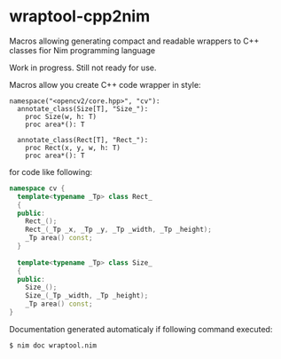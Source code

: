 # wraptool-cpp2nim
Macros allowing generating compact and readable wrappers to C++ classes fior Nim programming language

Work in progress. Still not ready for use.

Macros allow you create C++ code wrapper in style:
```Nimrod
namespace("<opencv2/core.hpp>", "cv"):
  annotate_class(Size[T], "Size_"):
    proc Size(w, h: T)
    proc area*(): T
    
  annotate_class(Rect[T], "Rect_"):
    proc Rect(x, y, w, h: T)
    proc area*(): T
```
for code like following:
```C++
namespace cv {
  template<typename _Tp> class Rect_
  {
  public:
    Rect_();
    Rect_(_Tp _x, _Tp _y, _Tp _width, _Tp _height);
    _Tp area() const;
  }
  
  template<typename _Tp> class Size_
  {
  public:
    Size_();
    Size_(_Tp _width, _Tp _height);
    _Tp area() const;
}
```

Documentation generated automaticaly if following command executed:
```Bash
$ nim doc wraptool.nim
```
